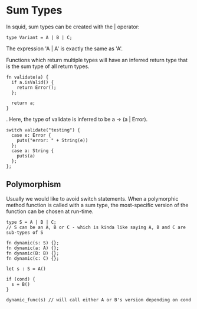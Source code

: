# Sum Types

In squid, sum types can be created with the | operator:

```
type Variant = A | B | C; 
```

The expression 'A | A' is exactly the same as 'A'.

Functions which return multiple types will have an inferred 
return type that is the sum type of all return types.

```
fn validate(a) {
  if a.isValid() {
    return Error();
  };

  return a;
}
```
.
Here, the type of validate is inferred to be a -> (a | Error).  

```
switch validate("testing") {
  case e: Error {
    puts("error: " + String(e)) 
  };
  case a: String {
    puts(a)
  };
};
```

## Polymorphism
 
Usually we would like to avoid switch statements.  When a polymorphic
method function is called with a sum type, the most-specific version of the
function can be chosen at run-time.

```
type S = A | B | C;
// S can be an A, B or C - which is kinda like saying A, B and C are sub-types of S

fn dynamic(s: S) {};
fn dynamic(a: A) {};
fn dynamic(B: B) {};
fn dynamic(c: C) {};

let s : S = A()

if (cond) {
  s = B()
}

dynamic_func(s) // will call either A or B's version depending on cond
```

